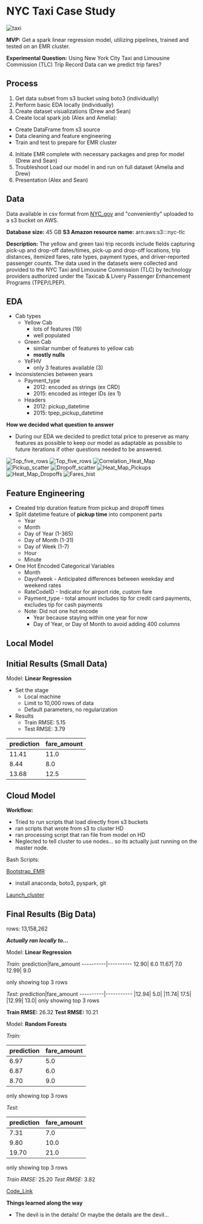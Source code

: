 # NYC Taxi Case Study

![taxi](figs/taxi.jpeg)

**MVP:** Get a spark linear regression model, utilizing pipelines, trained and tested on an EMR cluster.

**Experimental Question:** Using New York City Taxi and Limousine Commission (TLC) Trip Record Data can we predict trip fares?

## Process
1. Get data subset from s3 bucket using boto3 (individually)
2. Perform basic EDA locally (individually)
3. Create dataset visualizations (Drew and Sean)
3. Create local spark job (Alex and Amelia):
  - Create DataFrame from s3 source
  - Data cleaning and feature engineering
  - Train and test to prepare for EMR cluster
4. Initiate EMR complete with necessary packages and prep for model (Drew and Sean)
5. Troubleshoot Load our model in and run on full dataset (Amelia and Drew)
6. Presentation (Alex and Sean)

## Data

Data available in csv format from [NYC_gov](http://www.nyc.gov/html/tlc/html/about/trip_record_data.shtml) and "conveniently" uploaded to a s3 bucket on AWS.

**Database size:** 45 GB
**S3 Amazon resource name:** arn:aws:s3:::nyc-tlc

**Description:**
The yellow and green taxi trip records include fields capturing pick-up and drop-off dates/times, pick-up and drop-off locations, trip distances, itemized fares, rate types, payment types, and driver-reported passenger counts. The data used in the datasets were collected and provided to the NYC Taxi and Limousine Commission (TLC) by technology providers authorized under the Taxicab & Livery Passenger Enhancement Programs (TPEP/LPEP).

## EDA
- Cab types
    - Yellow Cab
        - lots of features (19)
        - well populated
    - Green Cab
        - similar number of features to yellow cab
        - **mostly nulls**
    - YeFHV
        - only 3 features available (3)
- Inconsistencies between years
    - Payment_type
        - 2012: encoded as strings (ex CRD)
        - 2015: encoded as integer IDs (ex 1)
    - Headers
        - 2012: pickup_datetime
        - 2015: tpep_pickup_datetime

**How we decided what question to answer**
- During our EDA we decided to predict total price to preserve as many features as possible to keep our model as adaptable as possible to future iterations if other questions needed to be answered.

![Top_five_rows](figs/tablepart1-a.png)
![Top_five_rows](figs/tablepart2-a.png)
![Correlation_Heat_Map](figs/corr_heatmap.png)
![Pickup_scatter](figs/pickup_log10.png)
![Dropoff_scatter](figs/dropoff_log10.png)
![Heat_Map_Pickups](figs/rides_pickup_heatmap.png)
![Heat_Map_Dropoffs](figs/rides_dropoff_heatmap.png)
![Fares_hist](figs/fares_hist.png)

## Feature Engineering

- Created trip duration feature from pickup and dropoff times
- Split datetime feature of **pickup time** into component parts
    - Year
    - Month
    - Day of Year (1-365)
    - Day of Month (1-31)
    - Day of Week (1-7)
    - Hour
    - Minute
- One Hot Encoded Categorical Variables
    - Month
    - Dayofweek - Anticipated differences between weekday and weekend rates
    - RateCodeID - Indicator for airport ride, custom fare
    - Payment_type - total amount includes tip for credit card payments, excludes tip for cash payments
    - Note: Did not one hot encode
        - Year because staying within one year for now
        - Day of Year, or Day of Month to avoid adding 400 columns

## Local Model

## Initial Results (Small Data)

Model: **Linear Regression**
- Set the stage
    - Local machine
    - Limit to 10,000 rows of data
    - Default parameters, no regularization
- Results
    - Train RMSE: 5.15
    - Test RMSE: 3.79

prediction | fare_amount
----------|-----------
11.41|       11.0
8.44|        8.0
13.68|       12.5

## Cloud Model

**Workflow:**

- Tried to run scripts that load directly from s3 buckets
- ran scripts that wrote from s3 to cluster HD
- ran processing script that ran file from model on HD
- Neglected to tell cluster to use nodes... so its actually just running on the master node.

Bash Scripts:

[Bootstrap_EMR](scripts/bootstrap-emr.sh)
  - install anaconda, boto3, pyspark, git
  
[Launch_cluster](scripts/lauch_cluster.sh)

## Final Results (Big Data)

rows: 13,158,262

_**Actually ran locally to...**_

Model: **Linear Regression**

*Train:*
prediction|fare_amount
----------|----------
12.90|        6.0
11.67|        7.0
12.99|        9.0

only showing top 3 rows

*Test:*
prediction|fare_amount
----------|-----------
|12.94|        5.0|
|11.74|       17.5|
|12.99|       13.0|
only showing top 3 rows

**Train RMSE:** 26.32
**Test RMSE:** 10.21

Model: **Random Forests**

*Train:*

|        prediction|fare_amount|
------------------|-----------
|6.97|        5.0|
| 6.87|        6.0|
| 8.70|        9.0|
only showing top 3 rows

*Test:*

|        prediction|fare_amount|
------------------|-----------
|7.31|        7.0|
| 9.80|       10.0|
|19.70|       21.0|
only showing top 3 rows

*Train RMSE:* 25.20
*Test RMSE:* 3.82

[Code_Link](src/linear_mod_taxi_amount.py.py)


**Things learned along the way**
  - The devil is in the details! Or maybe the details are the devil...

